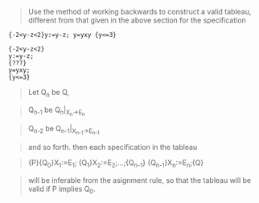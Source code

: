 > Use the method of working backwards to construct a valid tableau,
> different from that given in the above section for the specification

    {-2<y-z<2}y:=y-z; y=yxy {y<=3}

    {-2<y-z<2}
    y:=y-z;
    {???} 
    y=yxy; 
    {y<=3}

> Let Q<sub>n</sub> be Q, 

> Q<sub>n-1</sub> be Q<sub>n</sub>|<sub>X<sub>n</sub>->E<sub>n</sub></sub>

> Q<sub>n-2</sub> be Q<sub>n-1</sub>|<sub>X<sub>n-1</sub>->E<sub>n-1</sub></sub>

> and so forth.
> then each specification in the tableau

> {P}{Q<sub>0</sub>}X<sub>1</sub>:=E<sub>1</sub>;
{Q<sub>1</sub>}X<sub>2</sub>:=E<sub>2</sub>;...;{Q<sub>n-1</sub>}
{Q<sub>n-1</sub>}X<sub>n</sub>:=E<sub>n</sub>;{Q}

> will be inferable from the asignment rule, so that the tableau will
> be valid if P implies Q<sub>0</sub>.  


